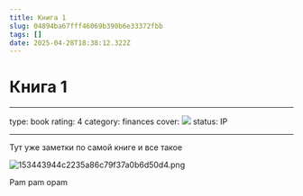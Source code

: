 ```yaml
---
title: Книга 1
slug: 04894ba67fff46069b390b6e33372fbb
tags: []
date: 2025-04-28T18:38:12.322Z
---
```


# Книга 1

***

type: book
rating: 4
category: finances
cover: <img src="https://img1.od-cdn.com/ImageType-400/6611-1/E0B/354/87/%7BE0B35487-7102-45A9-946D-A4761815343E%7DImg400.jpg">
status: IP

***

Тут уже заметки по самой книге и все такое

![153443944c2235a86c79f37a0b6d50d4.png](/resources/aba5685c2dfc4ec4af405daf75038945.png)

Pam pam opam
